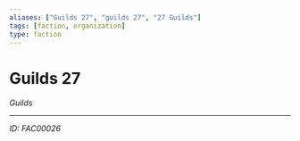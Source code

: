 ```yaml
---
aliases: ["Guilds 27", "guilds 27", "27 Guilds"]
tags: [faction, organization]
type: faction
---
```


# Guilds 27

*Guilds*

---
*ID: FAC00026*